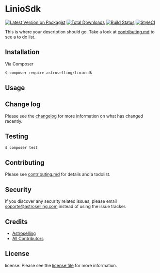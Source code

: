 # LinioSdk

[![Latest Version on Packagist][ico-version]][link-packagist]
[![Total Downloads][ico-downloads]][link-downloads]
[![Build Status][ico-travis]][link-travis]
[![StyleCI][ico-styleci]][link-styleci]

This is where your description should go. Take a look at [contributing.md](contributing.md) to see a to do list.

## Installation

Via Composer

``` bash
$ composer require astroselling/liniosdk
```

## Usage

## Change log

Please see the [changelog](changelog.md) for more information on what has changed recently.

## Testing

``` bash
$ composer test
```

## Contributing

Please see [contributing.md](contributing.md) for details and a todolist.

## Security

If you discover any security related issues, please email soporte@astroselling.com instead of using the issue tracker.

## Credits

- [Astroselling][link-author]
- [All Contributors][link-contributors]

## License

license. Please see the [license file](license.md) for more information.

[ico-version]: https://img.shields.io/packagist/v/astroselling/liniosdk.svg?style=flat-square
[ico-downloads]: https://img.shields.io/packagist/dt/astroselling/liniosdk.svg?style=flat-square
[ico-travis]: https://img.shields.io/travis/astroselling/liniosdk/master.svg?style=flat-square
[ico-styleci]: https://styleci.io/repos/12345678/shield

[link-packagist]: https://packagist.org/packages/astroselling/liniosdk
[link-downloads]: https://packagist.org/packages/astroselling/liniosdk
[link-travis]: https://travis-ci.org/astroselling/liniosdk
[link-styleci]: https://styleci.io/repos/12345678
[link-author]: https://github.com/astroselling
[link-contributors]: ../../contributors
